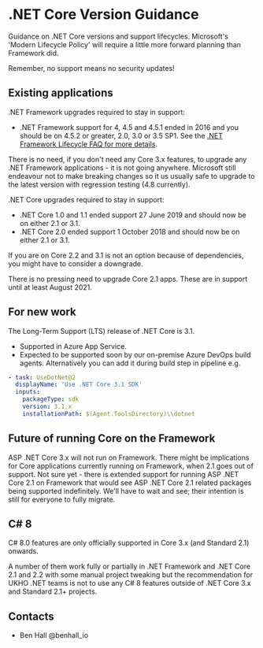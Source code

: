 # .NET Core Version Guidance

Guidance on .NET Core versions and support lifecycles. Microsoft's 'Modern Lifecycle Policy' will require a little more forward planning than Framework did.

Remember, no support means no security updates!

## Existing applications

.NET Framework upgrades required to stay in support:

- .NET Framework support for 4, 4.5 and 4.5.1 ended in 2016 and you should be on 4.5.2 or greater, 2.0, 3.0 or 3.5 SP1. See the [.NET Framework Lifecycle FAQ for more details](https://support.microsoft.com/en-gb/help/17455/lifecycle-faq-net-framework).

There is no need, if you don't need any Core 3.x features, to upgrade any .NET Framework applications - it is not going anywhere. Microsoft still endeavour not to make breaking changes so it us usually safe to upgrade to the latest version with regression testing (4.8 currently).

.NET Core upgrades required to stay in support:

- .NET Core 1.0 and 1.1 ended support 27 June 2019 and should now be on either 2.1 or 3.1.
- .NET Core 2.0 ended support 1 October 2018 and should now be on either 2.1 or 3.1.

If you are on Core 2.2 and 3.1 is not an option because of dependencies, you might have to consider a downgrade.

There is no pressing need to upgrade Core 2.1 apps. These are in support until at least August 2021.

## For new work

 The Long-Term Support (LTS) release of .NET Core is 3.1.

- Supported in Azure App Service.
- Expected to be supported soon by our on-premise Azure DevOps build agents. Alternatively you can add it during build step in pipeline e.g.

```yaml
- task: UseDotNet@2
  displayName: 'Use .NET Core 3.1 SDK'
  inputs:
    packageType: sdk
    version: 3.1.x
    installationPath: $(Agent.ToolsDirectory)\\dotnet
```

## Future of running Core on the Framework

ASP .NET Core 3.x will not run on Framework. There might be implications for Core applications currently running on Framework, when 2.1 goes out of support. Not sure yet - there is extended support for running ASP .NET Core 2.1 on Framework that would see ASP .NET Core 2.1 related packages being supported indefinitely. We'll have to wait and see; their intention is still for everyone to fully migrate.

## C# 8

C# 8.0 features are only officially supported in Core 3.x (and Standard 2.1) onwards.

A number of them work fully or partially in .NET Framework and .NET Core 2.1 and 2.2 with some manual project tweaking but the recommendation for UKHO .NET teams is not to use any C# 8 features outside of .NET Core 3.x and Standard 2.1+ projects.

## Contacts

- Ben Hall @benhall_io

